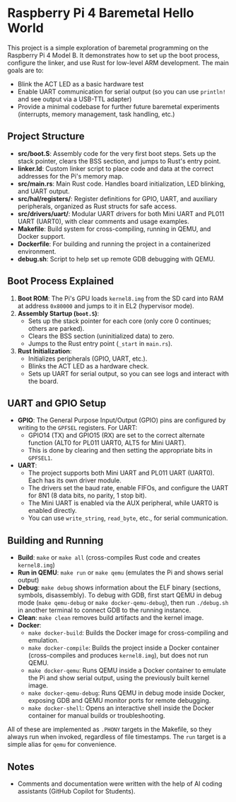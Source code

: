 # Raspberry Pi 4 Baremetal Hello World

This project is a simple exploration of baremetal programming on the Raspberry Pi 4 Model B. It demonstrates how to set up the boot process, configure the linker, and use Rust for low-level ARM development. The main goals are to:

- Blink the ACT LED as a basic hardware test
- Enable UART communication for serial output (so you can use `println!` and see output via a USB-TTL adapter)
- Provide a minimal codebase for further future baremetal experiments (interrupts, memory management, task handling, etc.)

## Project Structure

- **src/boot.S**: Assembly code for the very first boot steps. Sets up the stack pointer, clears the BSS section, and jumps to Rust's entry point.
- **linker.ld**: Custom linker script to place code and data at the correct addresses for the Pi's memory map.
- **src/main.rs**: Main Rust code. Handles board initialization, LED blinking, and UART output.
- **src/hal/registers/**: Register definitions for GPIO, UART, and auxiliary peripherals, organized as Rust structs for safe access.
- **src/drivers/uart/**: Modular UART drivers for both Mini UART and PL011 UART (UART0), with clear comments and usage examples.
- **Makefile**: Build system for cross-compiling, running in QEMU, and Docker support.
- **Dockerfile**: For building and running the project in a containerized environment.
- **debug.sh**: Script to help set up remote GDB debugging with QEMU.

## Boot Process Explained

1. **Boot ROM**: The Pi's GPU loads `kernel8.img` from the SD card into RAM at address `0x80000` and jumps to it in EL2 (hypervisor mode).
2. **Assembly Startup (`boot.S`)**:
   - Sets up the stack pointer for each core (only core 0 continues; others are parked).
   - Clears the BSS section (uninitialized data) to zero.
   - Jumps to the Rust entry point (`_start` in `main.rs`).
3. **Rust Initialization**:
   - Initializes peripherals (GPIO, UART, etc.).
   - Blinks the ACT LED as a hardware check.
   - Sets up UART for serial output, so you can see logs and interact with the board.

## UART and GPIO Setup

- **GPIO**: The General Purpose Input/Output (GPIO) pins are configured by writing to the `GPFSEL` registers. For UART:
  - GPIO14 (TX) and GPIO15 (RX) are set to the correct alternate function (ALT0 for PL011 UART0, ALT5 for Mini UART).
  - This is done by clearing and then setting the appropriate bits in `GPFSEL1`.
- **UART**:
  - The project supports both Mini UART and PL011 UART (UART0). Each has its own driver module.
  - The drivers set the baud rate, enable FIFOs, and configure the UART for 8N1 (8 data bits, no parity, 1 stop bit).
  - The Mini UART is enabled via the AUX peripheral, while UART0 is enabled directly.
  - You can use `write_string`, `read_byte`, etc., for serial communication.

## Building and Running

- **Build**: `make` or `make all` (cross-compiles Rust code and creates `kernel8.img`)
- **Run in QEMU**: `make run` or `make qemu` (emulates the Pi and shows serial output)
- **Debug**: `make debug` shows information about the ELF binary (sections, symbols, disassembly). To debug with GDB, first start QEMU in debug mode (`make qemu-debug` or `make docker-qemu-debug`), then run `./debug.sh` in another terminal to connect GDB to the running instance.
- **Clean**: `make clean` removes build artifacts and the kernel image.
- **Docker**:
    - `make docker-build`: Builds the Docker image for cross-compiling and emulation.
    - `make docker-compile`: Builds the project inside a Docker container (cross-compiles and produces `kernel8.img`), but does not run QEMU.
    - `make docker-qemu`: Runs QEMU inside a Docker container to emulate the Pi and show serial output, using the previously built kernel image.
    - `make docker-qemu-debug`: Runs QEMU in debug mode inside Docker, exposing GDB and QEMU monitor ports for remote debugging.
    - `make docker-shell`: Opens an interactive shell inside the Docker container for manual builds or troubleshooting.

All of these are implemented as `.PHONY` targets in the Makefile, so they always run when invoked, regardless of file timestamps. The `run` target is a simple alias for `qemu` for convenience.

## Notes
- Comments and documentation were written with the help of AI coding assistants (GitHub Copilot for Students).